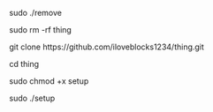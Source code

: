 <p>sudo ./remove</p>
<p>sudo rm -rf thing</p>
<p>git clone https://github.com/iloveblocks1234/thing.git</p>
<p>cd thing</p>
<p>sudo chmod +x setup</p>
<p>sudo ./setup</p>
